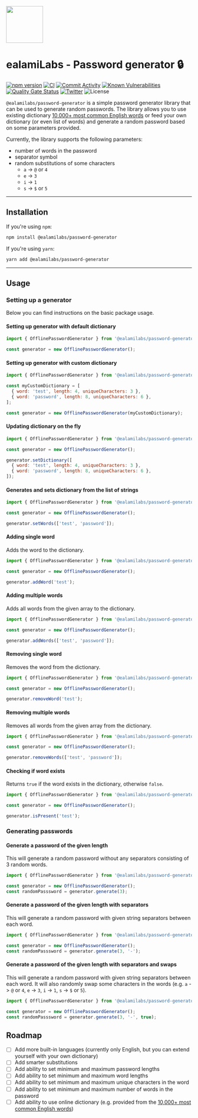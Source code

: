 <img src="https://avatars.githubusercontent.com/u/168830368?s=200&v=4" width="100" />

# ealamiLabs - Password generator 🔒

[![npm version](https://badge.fury.io/js/@ealamilabs%2Fpassword-generator.svg)](https://badge.fury.io/js/@ealamilabs%2Fpassword-generator)
[![CI](https://github.com/ealamiLabs/password-generator/actions/workflows/test.yaml/badge.svg?branch=main)](https://github.com/ealamiLabs/password-generator/actions/workflows/test.yaml)
[![Commit Activity](https://img.shields.io/github/commit-activity/m/ealamiLabs/password-generator)](https://github.com/ealamiLabs/password-generator/pulse)
[![Known Vulnerabilities](https://snyk.io/test/github/ealamiLabs/password-generator/badge.svg)](https://snyk.io/test/github/ealamiLabs/password-generator)
[![Quality Gate Status](https://sonarcloud.io/api/project_badges/measure?project=ealamiLabs_password-generator&metric=alert_status)](https://sonarcloud.io/summary/new_code?id=ealamiLabs_password-generator)
[![Twitter](https://img.shields.io/twitter/url/https/x.com/cloudposse.svg?style=social&label=Follow%20%40ealamiLabs)](https://x.com/ealamiLabs)
![License](https://img.shields.io/github/license/ealamiLabs/password-generator)

`@ealamilabs/password-generator` is a simple password generator library that can be used to generate random passwords. The library allows you to use existing dictionary [10,000+ most common English words](https://github.com/ealamiLabs/words) or feed your own dictionary (or even list of words) and generate a random password based on some parameters provided.

Currently, the library supports the following parameters:

- number of words in the password
- separator symbol
- random substitutions of some characters
  - `a` -> `@` or `4`
  - `e` -> `3`
  - `i` -> `1`
  - `s` -> `$` or `5`

---

## Installation

If you're using `npm`:

```bash
npm install @ealamilabs/password-generator
```

If you're using `yarn`:

```bash
yarn add @ealamilabs/password-generator
```

---

## Usage

### Setting up a generator

Below you can find instructions on the basic package usage.

#### Setting up generator with default dictionary

```javascript
import { OfflinePasswordGenerator } from '@ealamilabs/password-generator';

const generator = new OfflinePasswordGenerator();
```

#### Setting up generator with custom dictionary

```javascript
import { OfflinePasswordGenerator } from '@ealamilabs/password-generator';

const myCustomDictionary = [
  { word: 'test', length: 4, uniqueCharacters: 3 },
  { word: 'password', length: 8, uniqueCharacters: 6 },
];

const generator = new OfflinePasswordGenerator(myCustomDictionary);
```

#### Updating dictionary on the fly

```javascript
import { OfflinePasswordGenerator } from '@ealamilabs/password-generator';

const generator = new OfflinePasswordGenerator();

generator.setDictionary([
  { word: 'test', length: 4, uniqueCharacters: 3 },
  { word: 'password', length: 8, uniqueCharacters: 6 },
]);
```

#### Generates and sets dictionary from the list of strings

```javascript
import { OfflinePasswordGenerator } from '@ealamilabs/password-generator';

const generator = new OfflinePasswordGenerator();

generator.setWords(['test', 'password']);
```

#### Adding single word

Adds the word to the dictionary.

```javascript
import { OfflinePasswordGenerator } from '@ealamilabs/password-generator';

const generator = new OfflinePasswordGenerator();

generator.addWord('test');
```

#### Adding multiple words

Adds all words from the given array to the dictionary.

```javascript
import { OfflinePasswordGenerator } from '@ealamilabs/password-generator';

const generator = new OfflinePasswordGenerator();

generator.addWords(['test', 'password']);
```

#### Removing single word

Removes the word from the dictionary.

```javascript
import { OfflinePasswordGenerator } from '@ealamilabs/password-generator';

const generator = new OfflinePasswordGenerator();

generator.removeWord('test');
```

#### Removing multiple words

Removes all words from the given array from the dictionary.

```javascript
import { OfflinePasswordGenerator } from '@ealamilabs/password-generator';

const generator = new OfflinePasswordGenerator();

generator.removeWords(['test', 'password']);
```

#### Checking if word exists

Returns `true` if the word exists in the dictionary, otherwise `false`.

```javascript
import { OfflinePasswordGenerator } from '@ealamilabs/password-generator';

const generator = new OfflinePasswordGenerator();

generator.isPresent('test');
```

### Generating passwords

#### Generate a password of the given length

This will generate a random password without any separators consisting of 3 random words.

```javascript
import { OfflinePasswordGenerator } from '@ealamilabs/password-generator';

const generator = new OfflinePasswordGenerator();
const randomPasssword = generator.generate(3);
```

#### Generate a password of the given length with separators

This will generate a random password with given string separators between each word.

```javascript
import { OfflinePasswordGenerator } from '@ealamilabs/password-generator';

const generator = new OfflinePasswordGenerator();
const randomPasssword = generator.generate(3, '-');
```

#### Generate a password of the given length with separators and swaps

This will generate a random password with given string separators between each word. It will also randomly swap some characters in the words (e.g. `a` -> `@` or `4`, `e` -> `3`, `i` -> `1`, `s` -> `$` or `5`).

```javascript
import { OfflinePasswordGenerator } from '@ealamilabs/password-generator';

const generator = new OfflinePasswordGenerator();
const randomPasssword = generator.generate(3, '-', true);
```

## Roadmap

- [ ] Add more built-in languages (currently only English, but you can extend yourself with your own dictionary)
- [ ] Add smarter substitutions
- [ ] Add ability to set minimum and maximum password lengths
- [ ] Add ability to set minimum and maximum word lengths
- [ ] Add ability to set minimum and maximum unique characters in the word
- [ ] Add ability to set minimum and maximum number of words in the password
- [ ] Add ability to use online dictionary (e.g. provided from the [10,000+ most common English words](https://github.com/ealamiLabs/words))
